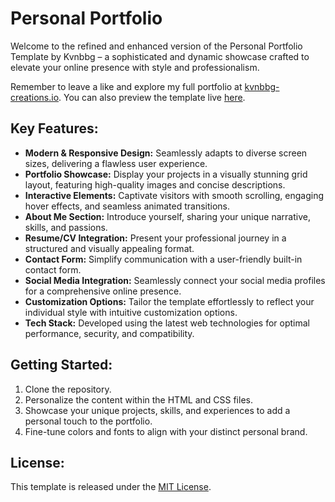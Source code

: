 # Personal Portfolio

Welcome to the refined and enhanced version of the Personal Portfolio Template by Kvnbbg – a sophisticated and dynamic showcase crafted to elevate your online presence with style and professionalism.

Remember to leave a like and explore my full portfolio at [kvnbbg-creations.io](https://kvnbbg-creations.io). You can also preview the template live [here](https://kvnbbg.github.io/Personal-Portfolio-Template/).

## Key Features:

- **Modern & Responsive Design:** Seamlessly adapts to diverse screen sizes, delivering a flawless user experience.
- **Portfolio Showcase:** Display your projects in a visually stunning grid layout, featuring high-quality images and concise descriptions.
- **Interactive Elements:** Captivate visitors with smooth scrolling, engaging hover effects, and seamless animated transitions.
- **About Me Section:** Introduce yourself, sharing your unique narrative, skills, and passions.
- **Resume/CV Integration:** Present your professional journey in a structured and visually appealing format.
- **Contact Form:** Simplify communication with a user-friendly built-in contact form.
- **Social Media Integration:** Seamlessly connect your social media profiles for a comprehensive online presence.
- **Customization Options:** Tailor the template effortlessly to reflect your individual style with intuitive customization options.
- **Tech Stack:** Developed using the latest web technologies for optimal performance, security, and compatibility.

## Getting Started:

1. Clone the repository.
2. Personalize the content within the HTML and CSS files.
3. Showcase your unique projects, skills, and experiences to add a personal touch to the portfolio.
4. Fine-tune colors and fonts to align with your distinct personal brand.

## License:

This template is released under the [MIT License](LICENSE).
